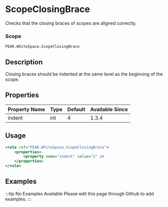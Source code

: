 # ScopeClosingBrace

Checks that the closing braces of scopes are aligned correctly.

### Scope

`PEAR.WhiteSpace.ScopeClosingBrace`

## Description

Closing braces should be indented at the same level as the beginning of the scope.

## Properties

| Property Name | Type | Default | Available Since |
| ------------- | ---- | ------- | --------------- |
| indent        | int  | 4       | 1.3.4           |

## Usage

```xml
<rule ref="PEAR.WhiteSpace.ScopeClosingBrace">
    <properties>
        <property name="indent" value="2" />
    </properties>
</rule>
```

## Examples

:::tip No Examples Available
Please edit this page through Github to add examples.
:::